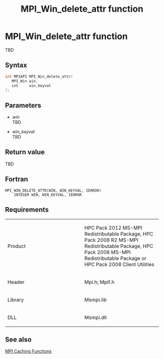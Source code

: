 ﻿---
title: MPI_Win_delete_attr function
TOCTitle: MPI_Win_delete_attr function
ms:assetid: fcc481c2-b8ea-4deb-a5aa-5f52daf786f3
ms:mtpsurl: https://msdn.microsoft.com/en-us/library/Dn520599(v=VS.85)
ms:contentKeyID: 59361070
ms.date: 03/28/2018
mtps_version: v=VS.85
f1_keywords:
- MPI_WIN_DELETE_ATTR
- mpif/MPI_Win_delete_attr
- mpi/MPI_WIN_DELETE_ATTR
dev_langs:
- C++
- C
---

# MPI\_Win\_delete\_attr function

TBD

## Syntax

``` c++
int MPIAPI MPI_Win_delete_attr(
   MPI_Win win,
   int     win_keyval
);
```

## Parameters

  - *win*  
    TBD

  - *win\_keyval*  
    TBD

## Return value

TBD

## Fortran

    MPI_WIN_DELETE_ATTR(WIN, WIN_KEYVAL, IERROR)
        INTEGER WIN, WIN_KEYVAL, IERROR

## Requirements

<table>
<colgroup>
<col style="width: 50%" />
<col style="width: 50%" />
</colgroup>
<tbody>
<tr class="odd">
<td><p>Product</p></td>
<td><p>HPC Pack 2012 MS-MPI Redistributable Package, HPC Pack 2008 R2 MS-MPI Redistributable Package, HPC Pack 2008 MS-MPI Redistributable Package or HPC Pack 2008 Client Utilities</p></td>
</tr>
<tr class="even">
<td><p>Header</p></td>
<td>Mpi.h;
Mpif.h</td>
</tr>
<tr class="odd">
<td><p>Library</p></td>
<td>Msmpi.lib</td>
</tr>
<tr class="even">
<td><p>DLL</p></td>
<td>Msmpi.dll</td>
</tr>
</tbody>
</table>


## See also

[MPI Caching Functions](mpi-caching-functions.md)

